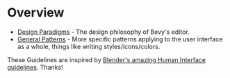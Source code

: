 # Overview

- [Design Paradigms](./design-paradigms.md) - The design philosophy of Bevy's editor.
- [General Patterns](./general-patterns.md) - More specific patterns applying to the user interface as a whole, things like writing styles/icons/colors.

These Guidelines are inspired by [Blender's amazing Human Interface guidelines](https://developer.blender.org/docs/features/interface/human_interface_guidelines/). Thanks!
